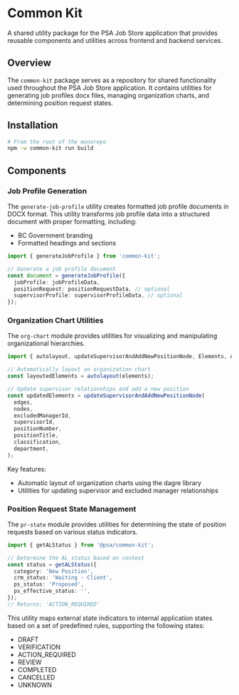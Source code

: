 # Common Kit

A shared utility package for the PSA Job Store application that provides reusable components and utilities across frontend and backend services.

## Overview

The `common-kit` package serves as a repository for shared functionality used throughout the PSA Job Store application. It contains utilities for generating job profiles docx files, managing organization charts, and determining position request states.

## Installation

```bash
# From the root of the monorepo
npm -w common-kit run build
```

## Components

### Job Profile Generation

The `generate-job-profile` utility creates formatted job profile documents in DOCX format. This utility transforms job profile data into a structured document with proper formatting, including:

- BC Government branding
- Formatted headings and sections

```typescript
import { generateJobProfile } from 'common-kit';

// Generate a job profile document
const document = generateJobProfile({
  jobProfile: jobProfileData,
  positionRequest: positionRequestData, // optional
  supervisorProfile: supervisorProfileData, // optional
});
```

### Organization Chart Utilities

The `org-chart` module provides utilities for visualizing and manipulating organizational hierarchies.

```typescript
import { autolayout, updateSupervisorAndAddNewPositionNode, Elements, AutolayoutDirection } from 'common-kit';

// Automatically layout an organization chart
const layoutedElements = autolayout(elements);

// Update supervisor relationships and add a new position
const updatedElements = updateSupervisorAndAddNewPositionNode(
  edges,
  nodes,
  excludedManagerId,
  supervisorId,
  positionNumber,
  positionTitle,
  classification,
  department,
);
```

Key features:

- Automatic layout of organization charts using the dagre library
- Utilities for updating supervisor and excluded manager relationships

### Position Request State Management

The `pr-state` module provides utilities for determining the state of position requests based on various status indicators.

```typescript
import { getALStatus } from '@psa/common-kit';

// Determine the AL status based on context
const status = getALStatus({
  category: 'New Position',
  crm_status: 'Waiting - Client',
  ps_status: 'Proposed',
  ps_effective_status: '',
});
// Returns: 'ACTION_REQUIRED'
```

This utility maps external state indicators to internal application states based on a set of predefined rules, supporting the following states:

- DRAFT
- VERIFICATION
- ACTION_REQUIRED
- REVIEW
- COMPLETED
- CANCELLED
- UNKNOWN
